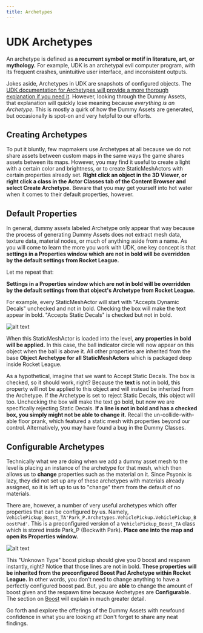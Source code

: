 ```yaml
---
title: Archetypes
---
```

# UDK Archetypes

An archetype is defined as **a recurrent symbol or motif in literature, art, or mythology.** For example, UDK is an archetypal evil computer program, with its frequent crashes, unintuitive user interface, and inconsistent outputs.

Jokes aside, Archetypes in UDK are snapshots of configured objects. The [UDK documentation for Archetypes will provide a more thorough explanation if you need it](https://docs.unrealengine.com/udk/Three/UsingArchetypes.html). However, looking through the Dummy Assets, that explanation will quickly lose meaning because *everything is an Archetype.* This is mostly a quirk of how the Dummy Assets are generated, but occasionally is spot-on and very helpful to our efforts.

## Creating Archetypes

To put it bluntly, few mapmakers use Archetypes at all because we do not share assets between custom maps in the same ways the game shares assets between its maps. However, you may find it useful to create a light with a certain color and brightness, or to create StaticMeshActors with certain properties already set. **Right click an object in the 3D Viewer, or right click a class in the Actor Classes tab of the Content Browser and select Create Archetype.** Beware that you may get yourself into hot water when it comes to their default properties, however.

## Default Properties

In general, dummy assets labeled Archetype only appear that way because the process of generating Dummy Assets does not extract mesh data, texture data, material nodes, or much of anything aside from a name. As you will come to learn the more you work with UDK, one key concept is that **settings in a Properties window which are not in bold will be overridden by the default settings from Rocket League.**

Let me repeat that:

**Settings in a Properties window which are not in bold will be overridden by the default settings from that object's Archetype from Rocket League.**

For example, every StaticMeshActor will start with "Accepts Dynamic Decals" unchecked and not in bold. Checking the box will make the text appear in bold. "Accepts Static Decals" is checked but not in bold.

![alt text](/images/UDK/advanced/archetypes_defaultproperties.png "I accept")

When this StaticMeshActor is loaded into the level, **any properties in bold will be applied.** In this case, the ball indicator circle will now appear on this object when the ball is above it. All other properties are inherited from the base **Object Archetype for all StaticMeshActors** which is packaged deep inside Rocket League.

As a hypothetical, imagine that we want to Accept Static Decals. The box is checked, so it should work, right? Because the **text** is not in bold, this property will not be applied to this object and will instead be inherited from the Archetype. If the Archetype is set to reject Static Decals, this object will too. Unchecking the box will make the text go bold, but now we are specifically rejecting Static Decals. **If a line is not in bold and has a checked box, you simply might not be able to change it.** Recall the un-collide-with-able floor prank, which featured a static mesh with properties beyond our control. Alternatively, you may have found a bug in the Dummy Classes.

## Configurable Archetypes

Technically what we are doing when we add a dummy asset mesh to the level is placing an instance of the archetype for that mesh, which then allows us to **change** properties such as the material on it. Since Psyonix is lazy, they did not set up any of these archetypes with materials already assigned, so it is left up to us to "change" them from the default of no materials.

There are, however, a number of very useful archetypes which offer properties that can be configured by us. Namely, `VehiclePickup_Boost_TA'Park_P.Archetypes.VehiclePickup.VehiclePickup_BoostPad'`. This is a preconfigured version of a `VehiclePickup_Boost_TA` class which is stored inside Park_P (Beckwith Park). **Place one into the map and open its Properties window.**

![alt text](/images/UDK/advanced/archetypes_vehiclepickup.png "Sensible Nonsense")

This "Unknown Type" boost pickup should give you 0 boost and respawn instantly, right? Notice that those lines are not in bold. **These properties will be inherited from the preconfigured Boost Pad Archetype within Rocket League.** In other words, you don't need to change anything to have a perfectly configured boost pad. But, you are **able** to change the amount of boost given and the respawn time because Archetypes are **Configurable.** The section on [Boost](19_boost.md) will explain in much greater detail.

Go forth and explore the offerings of the Dummy Assets with newfound confidence in what you are looking at! Don't forget to share any neat findings.
